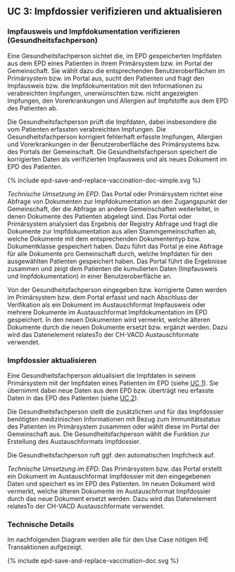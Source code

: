 ## UC 3: Impfdossier verifizieren und aktualisieren

### Impfausweis und Impfdokumentation verifizieren (Gesundheitsfachperson)

Eine Gesundheitsfachperson sichtet die, im EPD gespeicherten Impfdaten aus dem EPD eines Patienten in ihrem Primärsystem bzw. im Portal der Gemeinschaft. Sie wählt dazu die entsprechenden Benutzeroberflächen im Primärsystem bzw. im Portal aus, sucht den Patienten und fragt den Impfausweis bzw. die Impfdokumentation mit den Informationen zu verabreichten Impfungen, unerwünschten bzw. nicht angezeigten Impfungen, den Vorerkrankungen und Allergien auf Impfstoffe aus dem EPD des Patienten ab.

Die Gesundheitsfachperson prüft die Impfdaten, dabei insbesondere die vom Patienten erfassten verabreichten Impfungen. Die Gesundheitsfachperson korrigiert fehlerhaft erfasste Impfungen, Allergien und Vorerkrankungen in der Benutzeroberfläche des Primärsystems bzw. des Portals der Gemeinschaft. Die Gesundheitsfachperson speichert die korrigierten Daten als verifizierten Impfausweis und als neues Dokument im EPD des Patienten. 

<div>{% include epd-save-and-replace-vaccination-doc-simple.svg %}</div>

*Technische Umsetzung im EPD*: Das Portal oder Primärsystem richtet eine Abfrage von Dokumenten zur Impfdokumentation an den Zugangspunkt der Gemeinschaft, der die Abfrage an andere Gemeinschaften weiterleitet, in denen Dokumente des Patienten abgelegt sind. Das Portal oder Primärsystem analysiert das Ergebnis der Registry Abfrage und fragt die Dokumente zur Impfdokumentation aus allen Stammgemeinschaften ab, welche Dokumente mit dem entsprechenden Dokumententyp bzw. Dokumentklasse gespeichert haben. Dazu führt das Portal je eine Abfrage für alle Dokumente pro Gemeinschaft durch, welche Impfdaten für den ausgewählten Patienten gespeichert haben. Das Portal führt die Ergebnisse zusammen und zeigt dem Patienten die kumulierten Daten (Impfausweis und Impfdokumentation) in einer Benutzeroberfläche an. 

Von der Gesundheitsfachperson eingegeben bzw. korrigierte Daten werden im Primärsystem bzw. dem Portal erfasst und nach Abschluss der Verifikation als ein Dokument im Austauschformat Impfausweis oder mehrere Dokumente im Austauschformat Impfdokumentation im EPD gespeichert. In den neuen Dokumenten wird vermerkt, welche älteren Dokumente durch die neuen Dokumente ersetzt bzw. ergänzt werden. Dazu wird das Datenelement relatesTo der CH-VACD Austauschformate verwendet.

### Impfdossier aktualisieren

Eine Gesundheitsfachperson aktualisiert die Impfdaten in seinem Primärsystem mit der Impfdaten eines Patienten im EPD (siehe [UC 1](usecase_1_epd_de.html)). Sie übernimmt dabei neue Daten aus dem EPD bzw. überträgt neu erfasste Daten in das EPD des Patienten (siehe [UC 2](usecase_2_epd_de.html)).

Die Gesundheitsfachperson stellt die zusätzlichen und für das Impfdossier benötigten medizinischen Informationen mit Bezug zum Immunitätsstatus des Patienten im Primärsystem zusammen oder wählt diese im Portal der Gemeinschaft aus. Die Gesundheitsfachperson wählt die Funktion zur Erstellung des Austauschformats Impfdossier.

Die Gesundheitsfachperson ruft ggf. den automatischen Impfcheck auf.   

*Technische Umsetzung im EPD*: Das Primärsystem bzw. das Portal erstellt ein Dokument im Austauschformat Impfdossier mit den eingegebenen Daten und speichert es im EPD des Patienten. Im neuen Dokument wird vermerkt, welche älteren Dokumente im Austauschformat Impfdossier durch das neue Dokument ersetzt werden. Dazu wird das Datenelement relatesTo der CH-VACD Austauschformate verwendet.


### Technische Details

Im nachfolgenden Diagram werden alle für den Use Case nötigen IHE Transaktionen aufgezeigt.

<div>{% include epd-save-and-replace-vaccination-doc.svg %}</div>

